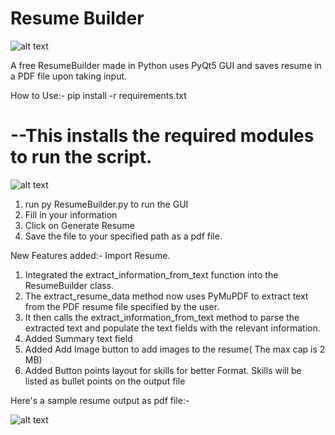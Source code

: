 # Resume Builder

![alt text](https://github.com/afadeofred/ResumeBuilder/blob/main/logo.png)

A free ResumeBuilder made in Python uses PyQt5 GUI and saves resume in a PDF file upon taking input.

How to Use:-
pip install -r requirements.txt 

<h1> --This installs the required modules to run the script. </h1>

![alt text](https://github.com/afadeofred/ResumeBuilder/blob/main/Screenshot%202024-04-14%20085826.png)

1. run py ResumeBuilder.py to run the GUI
2. Fill in your information
3. Click on Generate Resume
4. Save the file to your specified path as a pdf file.

New Features added:- 
Import Resume.
1. Integrated the extract_information_from_text function into the ResumeBuilder class.
2. The extract_resume_data method now uses PyMuPDF to extract text from the PDF resume file specified by the user.
3. It then calls the extract_information_from_text method to parse the extracted text and populate the text fields with the relevant information.
4. Added Summary text field
5. Added Add Image button to add images to the resume( The max cap is 2 MB)
6. Added Button points layout for skills for better Format. Skills will be listed as bullet points on the output file

 Here's a sample resume output as pdf file:-

 ![alt text](https://github.com/afadeofred/ResumeBuilder/blob/main/Screenshot%202024-04-12%20145205.png)


